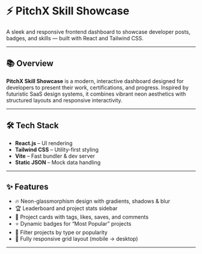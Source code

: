 # ⚡ PitchX Skill Showcase

A sleek and responsive frontend dashboard to showcase developer posts, badges, and skills — built with React and Tailwind CSS.

---

## 📚 Overview

**PitchX Skill Showcase** is a modern, interactive dashboard designed for developers to present their work, certifications, and progress. Inspired by futuristic SaaS design systems, it combines vibrant neon aesthetics with structured layouts and responsive interactivity.

---

## 🛠 Tech Stack

- **React.js** – UI rendering  
- **Tailwind CSS** – Utility-first styling  
- **Vite** – Fast bundler & dev server  
- **Static JSON** – Mock data handling  

---

## ✨ Features

- 🔥 Neon-glassmorphism design with gradients, shadows & blur  
- 🏆 Leaderboard and project stats sidebar  
- 📂 Project cards with tags, likes, saves, and comments  
- ⭐ Dynamic badges for “Most Popular” projects  
- 🎯 Filter projects by type or popularity  
- 📱 Fully responsive grid layout (mobile → desktop)  

---



